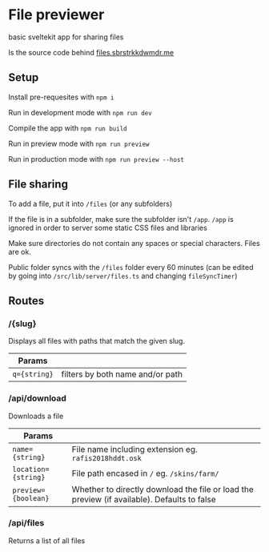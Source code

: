 # File previewer

basic sveltekit app for sharing files

Is the source code behind [files.sbrstrkkdwmdr.me](https://files.sbrstrkkdwmdr.me/files)

## Setup

Install pre-requesites with `npm i`

Run in development mode with `npm run dev`

Compile the app with `npm run build`

Run in preview mode with `npm run preview`

Run in production mode with `npm run preview --host`

## File sharing

To add a file, put it into `/files` (or any subfolders)

If the file is in a subfolder, make sure the subfolder isn't `/app`. `/app` is ignored in order to server some static CSS files and libraries

Make sure directories do not contain any spaces or special characters. Files are ok.

Public folder syncs with the `/files` folder every 60 minutes (can be edited by going into `/src/lib/server/files.ts` and changing `fileSyncTimer`)

## Routes

### /{slug}

Displays all files with paths that match the given slug.

| Params       |                                  |
| ------------ | -------------------------------- |
| `q={string}` | filters by both name and/or path |

### /api/download

Downloads a file

| Params              |                                                                                             |
| ------------------- | ------------------------------------------------------------------------------------------- |
| `name={string}`     | File name including extension eg. `rafis2018hddt.osk`                                       |
| `location={string}` | File path encased in `/` eg. `/skins/farm/`                                                 |
| `preview={boolean}` | Whether to directly download the file or load the preview (if available). Defaults to false |

### /api/files

Returns a list of all files
